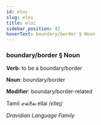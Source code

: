 ```yaml
---
id: eloı
slug: eloı
title: eloı
sidebar_position: 42
hoverText: boundary/border § Noun
---
```


### boundary/border § Noun

**Verb**: to be a boundary/border

**Noun**: boundary/border

**Modifier**: boundary/border-related

Tamil எல்லை ellai /ɛllɐɪ̯/

*Dravidian Language Family*